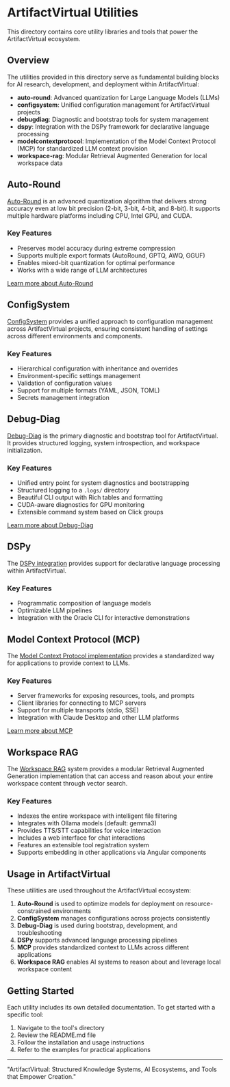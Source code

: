 # ArtifactVirtual Utilities

This directory contains core utility libraries and tools that power the ArtifactVirtual ecosystem.

## Overview

The utilities provided in this directory serve as fundamental building blocks for AI research, development, and deployment within ArtifactVirtual:

- **auto-round**: Advanced quantization for Large Language Models (LLMs)
- **configsystem**: Unified configuration management for ArtifactVirtual projects
- **debugdiag**: Diagnostic and bootstrap tools for system management
- **dspy**: Integration with the DSPy framework for declarative language processing
- **modelcontextprotocol**: Implementation of the Model Context Protocol (MCP) for standardized LLM context provision
- **workspace-rag**: Modular Retrieval Augmented Generation for local workspace data

## Auto-Round

[Auto-Round](./auto-round/) is an advanced quantization algorithm that delivers strong accuracy even at low bit precision (2-bit, 3-bit, 4-bit, and 8-bit). It supports multiple hardware platforms including CPU, Intel GPU, and CUDA.

### Key Features

- Preserves model accuracy during extreme compression
- Supports multiple export formats (AutoRound, GPTQ, AWQ, GGUF)
- Enables mixed-bit quantization for optimal performance
- Works with a wide range of LLM architectures

[Learn more about Auto-Round](./auto-round/README.md)

## ConfigSystem

[ConfigSystem](./configsystem/) provides a unified approach to configuration management across ArtifactVirtual projects, ensuring consistent handling of settings across different environments and components.

### Key Features

- Hierarchical configuration with inheritance and overrides
- Environment-specific settings management
- Validation of configuration values
- Support for multiple formats (YAML, JSON, TOML)
- Secrets management integration

## Debug-Diag

[Debug-Diag](./debugdiag/) is the primary diagnostic and bootstrap tool for ArtifactVirtual. It provides structured logging, system introspection, and workspace initialization.

### Key Features

- Unified entry point for system diagnostics and bootstrapping
- Structured logging to a `.logs/` directory
- Beautiful CLI output with Rich tables and formatting
- CUDA-aware diagnostics for GPU monitoring
- Extensible command system based on Click groups

[Learn more about Debug-Diag](./debugdiag/readme.md)

## DSPy

The [DSPy integration](./dspy/) provides support for declarative language processing within ArtifactVirtual.

### Key Features

- Programmatic composition of language models
- Optimizable LLM pipelines
- Integration with the Oracle CLI for interactive demonstrations

## Model Context Protocol (MCP)

The [Model Context Protocol implementation](./modelcontextprotocol/) provides a standardized way for applications to provide context to LLMs.

### Key Features

- Server frameworks for exposing resources, tools, and prompts
- Client libraries for connecting to MCP servers
- Support for multiple transports (stdio, SSE)
- Integration with Claude Desktop and other LLM platforms

[Learn more about MCP](./modelcontextprotocol/README.md)

## Workspace RAG

The [Workspace RAG](../workspace_rag.py) system provides a modular Retrieval Augmented Generation implementation that can access and reason about your entire workspace content through vector search.

### Key Features

- Indexes the entire workspace with intelligent file filtering
- Integrates with Ollama models (default: gemma3)
- Provides TTS/STT capabilities for voice interaction
- Includes a web interface for chat interactions
- Features an extensible tool registration system
- Supports embedding in other applications via Angular components

## Usage in ArtifactVirtual

These utilities are used throughout the ArtifactVirtual ecosystem:

1. **Auto-Round** is used to optimize models for deployment on resource-constrained environments
2. **ConfigSystem** manages configurations across projects consistently
3. **Debug-Diag** is used during bootstrap, development, and troubleshooting
4. **DSPy** supports advanced language processing pipelines
5. **MCP** provides standardized context to LLMs across different applications
6. **Workspace RAG** enables AI systems to reason about and leverage local workspace content

## Getting Started

Each utility includes its own detailed documentation. To get started with a specific tool:

1. Navigate to the tool's directory
2. Review the README.md file
3. Follow the installation and usage instructions
4. Refer to the examples for practical applications

---

"ArtifactVirtual: Structured Knowledge Systems, AI Ecosystems, and Tools that Empower Creation."